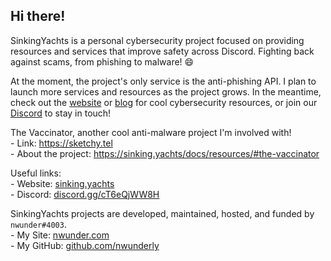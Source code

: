 ## Hi there!

SinkingYachts is a personal cybersecurity project focused on providing resources and services that improve safety across Discord.
Fighting back against scams, from phishing to malware! :smile:

At the moment, the project's only service is the anti-phishing API. I plan to launch more services and resources as the project grows.
In the meantime, check out the [website](https://sinking.yachts/) or [blog](https://sinking.yachts/blog) for cool cybersecurity resources,
or join our [Discord](https://discord.gg/cT6eQjWW8) to stay in touch!

The Vaccinator, another cool anti-malware project I'm involved with! <br>
\- Link: <https://sketchy.tel> <br>
\- About the project: <https://sinking.yachts/docs/resources/#the-vaccinator>

Useful links: <br>
\- Website: [sinking.yachts](https://sinking.yachts) <br>
\- Discord: [discord.gg/cT6eQjWW8H](https://discord.gg/cT6eQjWW8H)

SinkingYachts projects are developed, maintained, hosted, and funded by `nwunder#4003`. <br>
\- My Site: [nwunder.com](https://nwunder.com) <br>
\- My GitHub: [github.com/nwunderly](https://github.com/nwunderly)
